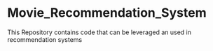 # Movie_Recommendation_System
This Repository contains code that can be leveraged an used in recommendation systems
